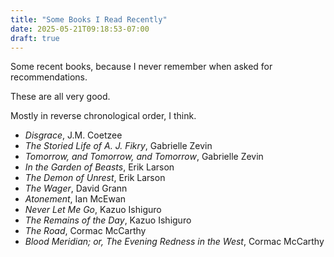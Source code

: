 ```yaml
---
title: "Some Books I Read Recently"
date: 2025-05-21T09:18:53-07:00
draft: true
---
```

Some recent books, because I never remember when asked for recommendations.

These are all very good.

Mostly in reverse chronological order, I think.

- *Disgrace*, J.M. Coetzee
- *The Storied Life of A. J. Fikry*, Gabrielle Zevin
- *Tomorrow, and Tomorrow, and Tomorrow*, Gabrielle Zevin
- *In the Garden of Beasts*, Erik Larson
- *The Demon of Unrest*, Erik Larson
- *The Wager*, David Grann
- *Atonement*, Ian McEwan
- *Never Let Me Go*, Kazuo Ishiguro
- *The Remains of the Day*, Kazuo Ishiguro
- *The Road*, Cormac McCarthy
- *Blood Meridian; or, The Evening Redness in the West*, Cormac McCarthy
